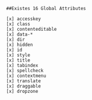 
    ##Existes 16 Global Attributes

    [x] accesskey
    [x] class
    [x] contenteditable
    [x] data-*
    [x] dir
    [x] hidden
    [x] id
    [x] style
    [x] title
    [x] tabindex
    [x] spellcheck
    [x] contextmenu
    [x] translate
    [x] draggable
    [x] dropzone
